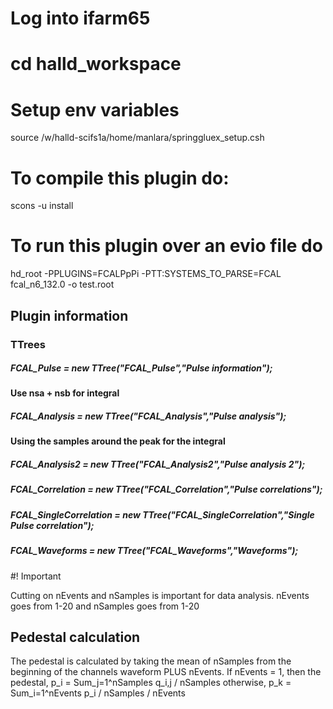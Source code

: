 # Log into ifarm65

# cd halld_workspace

# Setup env variables

source /w/halld-scifs1a/home/manlara/springgluex_setup.csh

# To compile this plugin do:

scons -u install

# To run this plugin over an evio file do

hd_root -PPLUGINS=FCALPpPi -PTT:SYSTEMS_TO_PARSE=FCAL fcal_n6_132.0 -o test.root

## Plugin information

### TTrees
##### FCAL_Pulse = new TTree("FCAL_Pulse","Pulse information");
####  Use nsa + nsb for integral
##### FCAL_Analysis = new TTree("FCAL_Analysis","Pulse analysis");
####  Using the samples around the peak for the integral
##### FCAL_Analysis2 = new TTree("FCAL_Analysis2","Pulse analysis 2");
##### FCAL_Correlation = new TTree("FCAL_Correlation","Pulse correlations");
##### FCAL_SingleCorrelation = new TTree("FCAL_SingleCorrelation","Single Pulse correlation");
##### FCAL_Waveforms = new TTree("FCAL_Waveforms","Waveforms");


#! Important

Cutting on nEvents and nSamples is important for data analysis. nEvents goes from 1-20 and nSamples goes from 1-20

## Pedestal calculation

The pedestal is calculated by taking the mean of nSamples from the beginning of the channels waveform PLUS nEvents. 
If nEvents = 1, then the pedestal, p_i = Sum_j=1^nSamples q_i,j / nSamples
otherwise, p_k = Sum_i=1^nEvents p_i / nSamples / nEvents

